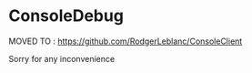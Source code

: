 # ConsoleDebug

MOVED TO :
https://github.com/RodgerLeblanc/ConsoleClient

Sorry for any inconvenience
